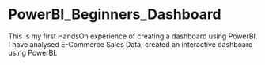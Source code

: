 # PowerBI_Beginners_Dashboard
This is my first HandsOn experience of creating a dashboard using PowerBI. I have analysed E-Commerce Sales Data, created an interactive dashboard using PowerBI.
